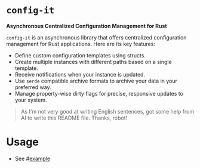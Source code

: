 # `config-it`
**Asynchronous Centralized Configuration Management for Rust**

`config-it` is an asynchronous library that offers centralized configuration management for Rust applications. Here are its key features:

- Define custom configuration templates using structs.
- Create multiple instances with different paths based on a single template.
- Receive notifications when your instance is updated.
- Use `serde` compatible archive formats to archive your data in your preferred way.
- Manage property-wise dirty flags for precise, responsive updates to your system.

> As I'm not very good at writing English sentences, got some help from AI to write this README file. Thanks, robot!


# Usage

- See #[example](tests/api.rs)
